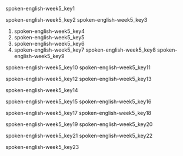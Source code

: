 spoken-english-week5_key1


spoken-english-week5_key2
spoken-english-week5_key3
1. spoken-english-week5_key4
2. spoken-english-week5_key5
1. spoken-english-week5_key6
2. spoken-english-week5_key7
spoken-english-week5_key8
spoken-english-week5_key9


spoken-english-week5_key10
spoken-english-week5_key11



spoken-english-week5_key12
spoken-english-week5_key13


spoken-english-week5_key14



spoken-english-week5_key15
spoken-english-week5_key16


spoken-english-week5_key17
spoken-english-week5_key18



spoken-english-week5_key19
spoken-english-week5_key20


spoken-english-week5_key21
spoken-english-week5_key22


spoken-english-week5_key23

